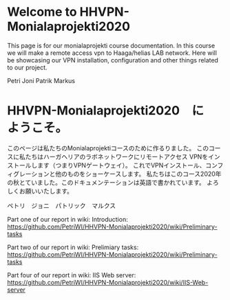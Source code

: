 # Welcome to HHVPN-Monialaprojekti2020
This page is for our monialaprojekti course documentation. 
In this course we will make a remote access vpn to Haaga/helias LAB network.
Here will be showcasing our VPN installation, configuration and other things related to our project.

Petri Joni Patrik Markus

# HHVPN-Monialaprojekti2020　に　ようこそ。
このページは私たちのMonialaprojektiコースのために作るりました。
このコースに私たちはハーガヘリアのラボネットワークにリモートアクセス VPNをインストールします（つまりVPNゲートウェイ）。
これでVPNインストール、コンフィグレーションと他のものをショーケースします。
私たちはこのコース2020年の秋とていました。このドキュメンテーションは英語で書かれています。
よろしくお願いいたします。

ペトリ　ジョニ　パトリック　マルクス

Part one of our report in wiki: Introduction:
https://github.com/PetriWI/HHVPN-Monialaprojekti2020/wiki/Preliminary-tasks

Part two of our report in wiki: Prelimiary tasks:
https://github.com/PetriWI/HHVPN-Monialaprojekti2020/wiki/Preliminary-tasks


Part four of our report in wiki: IIS Web server:
https://github.com/PetriWI/HHVPN-Monialaprojekti2020/wiki/IIS-Web-server

